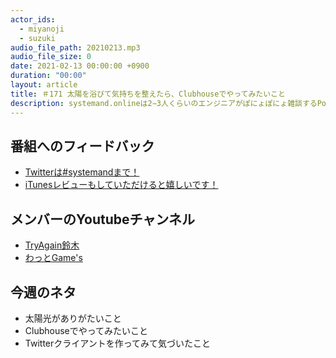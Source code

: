```yaml
---
actor_ids:
  - miyanoji
  - suzuki
audio_file_path: 20210213.mp3
audio_file_size: 0
date: 2021-02-13 00:00:00 +0900
duration: "00:00"
layout: article
title: ＃171 太陽を浴びて気持ちを整えたら、Clubhouseでやってみたいこと
description: systemand.onlineは2−3人くらいのエンジニアがぽにょぽにょ雑談するPodcastです
---
```

## 番組へのフィードバック
* [Twitterは#systemandまで！](https://twitter.com/search?q=%23systemand)
* [iTunesレビューもしていただけると嬉しいです！](https://itunes.apple.com/jp/podcast/systemand-online/id1205168408?mt=2)

## メンバーのYoutubeチャンネル
* [TryAgain鈴木](https://www.youtube.com/channel/UCEyw4pWNI8M4Sg1bF1um5PQ)
* [わっとGame's](https://www.youtube.com/channel/UCd5bf_tDgYMtbKbnGNSW7-Q)

## 今週のネタ
* 太陽光がありがたいこと
* Clubhouseでやってみたいこと
* Twitterクライアントを作ってみて気づいたこと


